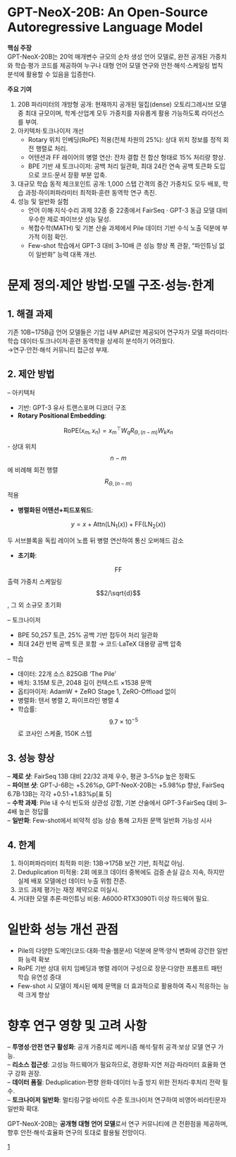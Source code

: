 # GPT-NeoX-20B: An Open-Source Autoregressive Language Model

**핵심 주장**  
GPT-NeoX-20B는 20억 매개변수 규모의 순차 생성 언어 모델로, 완전 공개된 가중치와 학습·평가 코드를 제공하여 누구나 대형 언어 모델 연구와 안전·해석·스케일링 법칙 분석에 활용할 수 있음을 입증한다.  

**주요 기여**  
1. 20B 파라미터의 개방형 공개: 현재까지 공개된 밀집(​dense) 오토리그레시브 모델 중 최대 규모이며, 학계·산업계 모두 가중치를 자유롭게 활용 가능하도록 라이선스를 부여.  
2. 아키텍처·토크나이저 개선  
   - Rotary 위치 인베딩(RoPE) 적용(전체 차원의 25%): 상대 위치 정보를 정적 회전 행렬로 처리.  
   - 어텐션과 FF 레이어의 병렬 연산: 잔차 결합 전 합산 형태로 15% 처리량 향상.  
   - BPE 기반 새 토크나이저: 공백 처리 일관화, 최대 24칸 연속 공백 토큰화 도입으로 코드·문서 장황 부분 압축.  
3. 대규모 학습 동적 체크포인트 공개: 1,000 스텝 간격의 중간 가중치도 모두 배포, 학습 과정·하이퍼파라미터 최적화·훈련 동역학 연구 촉진.  
4. 성능 및 일반화 실험  
   - 언어 이해·지식·수리 과제 32종 중 22종에서 FairSeq · GPT-3 동급 모델 대비 우수한 제로·파이브샷 성능 달성.  
   - 복합수학(MATH) 및 기본 산술 과제에서 Pile 데이터 기반 수식 노출 덕분에 부가적 이점 확인.  
   - Few-shot 학습에서 GPT-3 대비 3–10배 큰 성능 향상 폭 관찰, “파인튜닝 없이 일반화” 능력 대폭 개선.  

# 문제 정의·제안 방법·모델 구조·성능·한계

## 1. 해결 과제  
기존 10B~175B급 언어 모델들은 기업 내부 API로만 제공되어 연구자가 모델 파라미터·학습 데이터·토크나이저·훈련 동역학을 상세히 분석하기 어려웠다.  
→연구·안전·해석 커뮤니티 접근성 부재.

## 2. 제안 방법  
– 아키텍처  
  -  기반: GPT-3 유사 트랜스포머 디코더 구조  
  -  **Rotary Positional Embedding**:  

$$
      \text{RoPE}(x_{m}, x_{n}) = x_{m}^\top W_q R_{\Theta,(n-m)} W_k x_n
    $$  
    
  \- 상대 위치 $$n-m$$에 비례해 회전 행렬 $$R_{\Theta,(n-m)}$$ 적용  
  
  -  **병렬화된 어텐션+피드포워드**:  

$$
      y = x + \text{Attn}(\mathrm{LN}_1(x)) + \mathrm{FF}(\mathrm{LN}_2(x))
    $$  
    
  두 서브블록을 독립 레이어 노름 뒤 병렬 연산하여 통신 오버헤드 감소  
  
  -  **초기화**:  

$$\mathrm{FF}$$ 출력 가중치 스케일링 $$2/\sqrt{d}$$, 그 외 소규모 초기화  

– 토크나이저  
  -  BPE 50,257 토큰, 25% 공백 기반 접두어 처리 일관화  
  -  최대 24칸 반복 공백 토큰 포함 → 코드·LaTeX 대용량 공백 압축  

– 학습  
  -  데이터: 22개 소스 825GiB ‘The Pile’  
  -  배치: 3.15M 토큰, 2048 길이 컨텍스트 ×1538 문맥  
  -  옵티마이저: AdamW + ZeRO Stage 1, ZeRO-Offload 없이  
  -  병렬화: 텐서 병렬 2, 파이프라인 병렬 4  
  -  학습률: $$9.7\times10^{-5}$$로 코사인 스케줄, 150K 스텝  

## 3. 성능 향상  
– **제로 샷**: FairSeq 13B 대비 22/32 과제 우수, 평균 3–5%p 높은 정확도  
– **파이브 샷**: GPT-J-6B는 +5.26%p, GPT-NeoX-20B는 +5.98%p 향상, FairSeq 6.7B·13B는 각각 +0.51·+1.83%p[표 5]  
– **수학 과제**: Pile 내 수식 빈도와 상관성 강함, 기본 산술에서 GPT-3·FairSeq 대비 3–4배 높은 정답률  
– **일반화**: Few-shot에서 비약적 성능 상승 통해 고차원 문맥 일반화 가능성 시사  

## 4. 한계  
1. 하이퍼파라미터 최적화 미완: 13B→175B 보간 기반, 최적값 아님.  
2. Deduplication 미적용: 2회 에포크 데이터 중복에도 검증 손실 감소 지속, 하지만 실제 배포 모델에선 데이터 누출 위험 잔존.  
3. 코드 과제 평가는 재정 제약으로 미실시.  
4. 거대한 모델 추론·파인튜닝 비용: A6000·RTX3090Ti 이상 하드웨어 필요.  

# 일반화 성능 개선 관점  
-  Pile의 다양한 도메인(코드·대화·학술·웹문서) 덕분에 문맥·양식 변화에 강건한 일반화 능력 확보  
-  RoPE 기반 상대 위치 임베딩과 병렬 레이어 구성으로 장문·다양한 프롬프트 패턴 학습 유연성 증대  
-  Few-shot 시 모델이 제시된 예제 문맥을 더 효과적으로 활용하여 즉시 적응하는 능력 크게 향상  

# 향후 연구 영향 및 고려 사항

– **투명성·안전 연구 활성화**: 공개 가중치로 메커니즘 해석·탈취 공격·보상 모델 연구 가능.  
– **리소스 접근성**: 고성능 하드웨어가 필요하므로, 경량화·지연 저감·파라미터 효율화 연구 강화 권장.  
– **데이터 품질**: Deduplication·편향 완화·데이터 누출 방지 위한 전처리·후처리 전략 필수.  
– **토크나이저 일반화**: 멀티링구얼·바이트 수준 토크나이저 연구하여 비영어·비라틴문자 일반화 확대.  

GPT-NeoX-20B는 **공개형 대형 언어 모델**로서 연구 커뮤니티에 큰 전환점을 제공하며, 향후 안전·해석·효율화 연구의 토대로 활용될 전망이다.

[1](https://ppl-ai-file-upload.s3.amazonaws.com/web/direct-files/attachments/22370781/7abc59a1-e163-4496-8a8b-d09d34761a6d/2204.06745v1.pdf)
